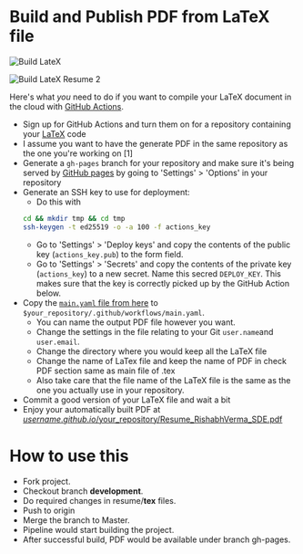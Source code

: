 # Build and Publish PDF from LaTeX file
![Build LateX](https://github.com/rishabhverma17/DevOpsing_Resume/workflows/Build%20LateX/badge.svg?branch=master)

![Build LateX Resume 2](https://github.com/rishabhverma17/DevOpsing_Resume/workflows/Build%20LateX%20Resume%202/badge.svg)

Here's what *you* need to do if you want to compile your LaTeX document in the cloud with [GitHub Actions](https://github.com/actions/).

- Sign up for GitHub Actions and turn them on for a repository containing your [LaTeX](https://www.latex-project.org/) code
- I assume you want to have the generate PDF in the same repository as the one you're working on [1]
- Generate a `gh-pages` branch for your repository and make sure it's being served by [GitHub pages](https://pages.github.com/) by going to 'Settings' > 'Options' in your repository
- Generate an SSH key to use for deployment:
  - Do this with
  ```bash
  cd && mkdir tmp && cd tmp
  ssh-keygen -t ed25519 -o -a 100 -f actions_key
    ```
  - Go to 'Settings' > 'Deploy keys' and copy the contents of the public key (`actions_key.pub`) to the form field.
  - Go to 'Settings' > 'Secrets' and copy the contents of the private key (`actions_key`) to a new secret. Name this secred `DEPLOY_KEY`.
    This makes sure that the key is correctly picked up by the GitHub Action below.
- Copy the [`main.yaml` file from here](https://github.com/rishabhverma17/DevOpsing_Resume/blob/master/.github/workflows/main.yml) to `$your_repository/.github/workflows/main.yaml`.
   - You can name the output PDF file however you want.
   - Change the settings in the file relating to your Git `user.name`and `user.email`.
   - Change the directory where you would keep all the LaTeX file
   - Change the name of LaTex file and keep the name of PDF in check PDF section same as main file of .tex
   - Also take care that the file name of the LaTeX file is the same as the one you actually use in your repository.
- Commit a good version of your LaTeX file and wait a bit
- Enjoy your automatically built PDF at [$username.github.io/$your_repository/Resume_RishabhVerma_SDE.pdf ](https://rishabhverma17.github.io/DevOpsing_Resume/Resume_RishabhVerma_SDE.pdf)


# How to use this 

- Fork project.
- Checkout branch **development**.
- Do required changes in resume/**tex** files.
- Push to origin
- Merge the branch to Master.
- Pipeline would start building the project.
- After successful build, PDF would be available under branch gh-pages.
